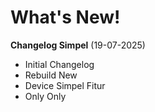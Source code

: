 # What's New!

**Changelog Simpel** (19-07-2025)

- Initial Changelog
- Rebuild New
- Device Simpel Fitur
- Only Only
